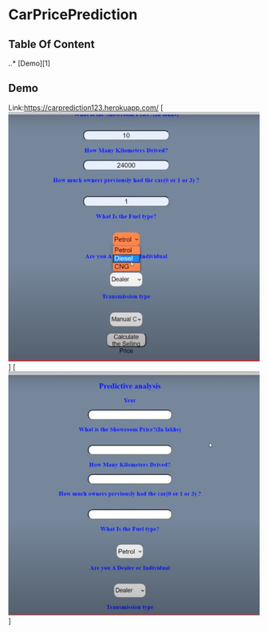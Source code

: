 # CarPricePrediction
## Table Of Content
..* [Demo][1]





## Demo
Link:<https://carprediction123.herokuapp.com/>
[![Front-End view of the app car prediction](https://github.com/hitesh0103/Images/blob/main/Screenshot%20(113).png "Outloook")]
[![Front-End view of the app car prediction](https://github.com/hitesh0103/Images/blob/main/Screenshot%20(114).png "Outloook")]
